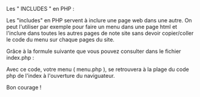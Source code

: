 Les " INCLUDES " en PHP :

Les "includes" en PHP servent à inclure une page web dans une autre. 
On peut l'utiliser par exemple pour faire un menu dans une page html et l'inclure dans toutes les autres pages de note site sans devoir copier/coller le code du menu sur chaque pages du site.

Grâce à la formule suivante que vous pouvez consulter dans le fichier index.php :
<?php include("menu.php"); ?>

Avec ce code, votre menu ( menu.php ), se retrouvera à la plage du code php de l'index à l'ouverture du naviguateur.

Bon courage !
